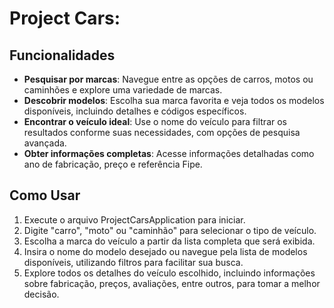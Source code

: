 # Project Cars:  

 
## Funcionalidades

- **Pesquisar por marcas**: Navegue entre as opções de carros, motos ou caminhões e explore uma variedade de marcas.
- **Descobrir modelos**: Escolha sua marca favorita e veja todos os modelos disponíveis, incluindo detalhes e códigos específicos.
- **Encontrar o veículo ideal**: Use o nome do veículo para filtrar os resultados conforme suas necessidades, com opções de pesquisa avançada.
- **Obter informações completas**: Acesse informações detalhadas como ano de fabricação, preço e referência Fipe.

## Como Usar

1. Execute o arquivo ProjectCarsApplication para iniciar.
2. Digite "carro", "moto" ou "caminhão" para selecionar o tipo de veículo.
3. Escolha a marca do veículo a partir da lista completa que será exibida.
4. Insira o nome do modelo desejado ou navegue pela lista de modelos disponíveis, utilizando filtros para facilitar sua busca.
5. Explore todos os detalhes do veículo escolhido, incluindo informações sobre fabricação, preços, avaliações, entre outros, para tomar a melhor decisão.

 

 
